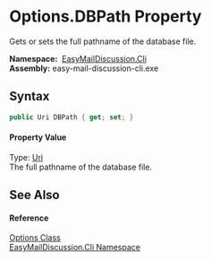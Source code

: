 Options.DBPath Property
=======================
Gets or sets the full pathname of the database file.

  **Namespace:**  [EasyMailDiscussion.Cli][1]  
  **Assembly:** easy-mail-discussion-cli.exe

Syntax
------

```csharp
public Uri DBPath { get; set; }
```

#### Property Value
Type: [Uri][2]  
 The full pathname of the database file. 

See Also
--------

#### Reference
[Options Class][3]  
[EasyMailDiscussion.Cli Namespace][1]  

[1]: ../README.md
[2]: https://docs.microsoft.com/dotnet/api/system.uri
[3]: README.md